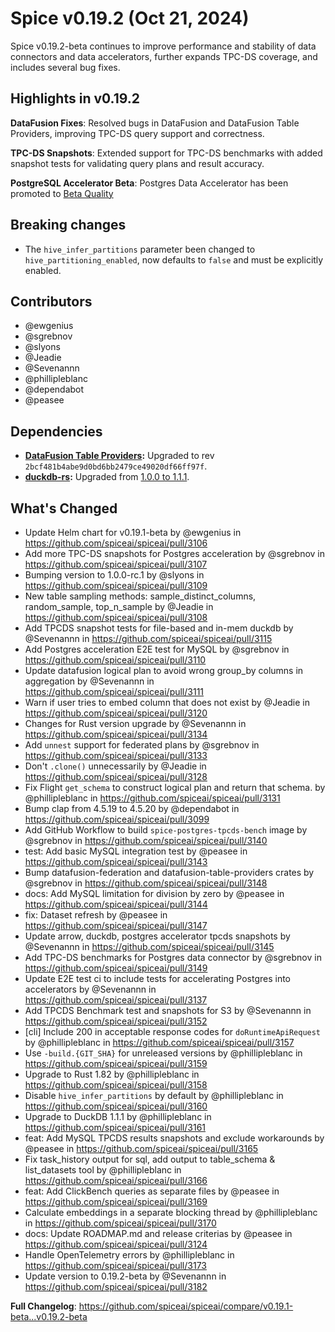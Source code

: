 # Spice v0.19.2 (Oct 21, 2024)

Spice v0.19.2-beta continues to improve performance and stability of data connectors and data accelerators, further expands TPC-DS coverage, and includes several bug fixes.

## Highlights in v0.19.2

**DataFusion Fixes**: Resolved bugs in DataFusion and DataFusion Table Providers, improving TPC-DS query support and correctness.

**TPC-DS Snapshots**: Extended support for TPC-DS benchmarks with added snapshot tests for validating query plans and result accuracy.

**PostgreSQL Accelerator Beta**: Postgres Data Accelerator has been promoted to [Beta Quality](https://github.com/spiceai/spiceai/blob/trunk/docs/criteria/accelerators/beta.md)

## Breaking changes

- The `hive_infer_partitions` parameter been changed to `hive_partitioning_enabled`, now defaults to `false` and must be explicitly enabled.

## Contributors

- @ewgenius
- @sgrebnov
- @slyons
- @Jeadie
- @Sevenannn
- @phillipleblanc
- @dependabot
- @peasee

## Dependencies

- **[DataFusion Table Providers](<(https://github.com/datafusion-contrib/datafusion-table-providers)>):** Upgraded to rev `2bcf481b4abe9d0bd6bb2479ce49020df66ff97f`.
- **[duckdb-rs](https://github.com/duckdb/duckdb-rs):** Upgraded from [1.0.0 to 1.1.1](https://github.com/spiceai/spiceai/pull/3161).

## What's Changed

- Update Helm chart for v0.19.1-beta by @ewgenius in https://github.com/spiceai/spiceai/pull/3106
- Add more TPC-DS snapshots for Postgres acceleration by @sgrebnov in https://github.com/spiceai/spiceai/pull/3107
- Bumping version to 1.0.0-rc.1 by @slyons in https://github.com/spiceai/spiceai/pull/3109
- New table sampling methods: sample_distinct_columns, random_sample, top_n_sample by @Jeadie in https://github.com/spiceai/spiceai/pull/3108
- Add TPCDS snapshot tests for file-based and in-mem duckdb by @Sevenannn in https://github.com/spiceai/spiceai/pull/3115
- Add Postgres acceleration E2E test for MySQL by @sgrebnov in https://github.com/spiceai/spiceai/pull/3110
- Update datafusion logical plan to avoid wrong group_by columns in aggregation by @Sevenannn in https://github.com/spiceai/spiceai/pull/3111
- Warn if user tries to embed column that does not exist by @Jeadie in https://github.com/spiceai/spiceai/pull/3120
- Changes for Rust version upgrade by @Sevenannn in https://github.com/spiceai/spiceai/pull/3134
- Add `unnest` support for federated plans by @sgrebnov in https://github.com/spiceai/spiceai/pull/3133
- Don't `.clone()` unnecessarily by @Jeadie in https://github.com/spiceai/spiceai/pull/3128
- Fix Flight `get_schema` to construct logical plan and return that schema. by @phillipleblanc in https://github.com/spiceai/spiceai/pull/3131
- Bump clap from 4.5.19 to 4.5.20 by @dependabot in https://github.com/spiceai/spiceai/pull/3099
- Add GitHub Workflow to build `spice-postgres-tpcds-bench` image by @sgrebnov in https://github.com/spiceai/spiceai/pull/3140
- test: Add basic MySQL integration test by @peasee in https://github.com/spiceai/spiceai/pull/3143
- Bump datafusion-federation and datafusion-table-providers crates by @sgrebnov in https://github.com/spiceai/spiceai/pull/3148
- docs: Add MySQL limitation for division by zero by @peasee in https://github.com/spiceai/spiceai/pull/3144
- fix: Dataset refresh by @peasee in https://github.com/spiceai/spiceai/pull/3147
- Update arrow, duckdb, postgres accelerator tpcds snapshots by @Sevenannn in https://github.com/spiceai/spiceai/pull/3145
- Add TPC-DS benchmarks for Postgres data connector by @sgrebnov in https://github.com/spiceai/spiceai/pull/3149
- Update E2E test ci to include tests for accelerating Postgres into accelerators by @Sevenannn in https://github.com/spiceai/spiceai/pull/3137
- Add TPCDS Benchmark test and snapshots for S3 by @Sevenannn in https://github.com/spiceai/spiceai/pull/3152
- [cli] Include 200 in acceptable response codes for `doRuntimeApiRequest` by @phillipleblanc in https://github.com/spiceai/spiceai/pull/3157
- Use `-build.{GIT_SHA}` for unreleased versions by @phillipleblanc in https://github.com/spiceai/spiceai/pull/3159
- Upgrade to Rust 1.82 by @phillipleblanc in https://github.com/spiceai/spiceai/pull/3158
- Disable `hive_infer_partitions` by default by @phillipleblanc in https://github.com/spiceai/spiceai/pull/3160
- Upgrade to DuckDB 1.1.1 by @phillipleblanc in https://github.com/spiceai/spiceai/pull/3161
- feat: Add MySQL TPCDS results snapshots and exclude workarounds by @peasee in https://github.com/spiceai/spiceai/pull/3165
- Fix task_history output for sql, add output to table_schema & list_datasets tool by @phillipleblanc in https://github.com/spiceai/spiceai/pull/3166
- feat: Add ClickBench queries as separate files by @peasee in https://github.com/spiceai/spiceai/pull/3169
- Calculate embeddings in a separate blocking thread by @phillipleblanc in https://github.com/spiceai/spiceai/pull/3170
- docs: Update ROADMAP.md and release criterias by @peasee in https://github.com/spiceai/spiceai/pull/3124
- Handle OpenTelemetry errors by @phillipleblanc in https://github.com/spiceai/spiceai/pull/3173
- Update version to 0.19.2-beta by @Sevenannn in https://github.com/spiceai/spiceai/pull/3182

**Full Changelog**: https://github.com/spiceai/spiceai/compare/v0.19.1-beta...v0.19.2-beta
